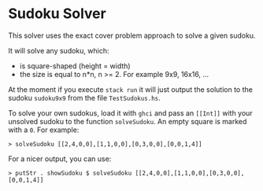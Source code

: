 # Sudoku Solver
This solver uses the exact cover problem approach to solve a given sudoku.

It will solve any sudoku, which:
  - is square-shaped (height = width)
  - the size is equal to n*n, n >= 2. For example 9x9, 16x16, ...


At the moment if you execute `stack run` it will just output the solution to the sudoku `sudoku9x9` from the file `TestSudokus.hs`.

To solve your own sudokus, load it with `ghci` and pass an `[[Int]]` with your unsolved sudoku to the function `solveSudoku`. An empty square is marked with a `0`. For example:

`> solveSudoku [[2,4,0,0],[1,1,0,0],[0,3,0,0],[0,0,1,4]]`

For a nicer output, you can use:

`> putStr . showSudoku $ solveSudoku [[2,4,0,0],[1,1,0,0],[0,3,0,0],[0,0,1,4]]`
